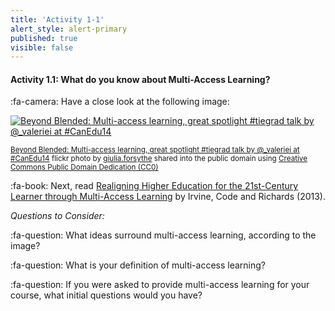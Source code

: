```yaml
---
title: 'Activity 1-1'
alert_style: alert-primary
published: true
visible: false
---
```


#### Activity 1.1: What do you know about Multi-Access Learning?

:fa-camera: Have a close look at the following image:  


<a title="Beyond Blended: Multi-access learning, great spotlight #tiegrad talk by @_valeriei at #CanEdu14" href="https://flickr.com/photos/gforsythe/13959196560"><img src="https://live.staticflickr.com/5495/13959196560_fae7ffcc02.jpg" alt="Beyond Blended: Multi-access learning, great spotlight #tiegrad talk by @_valeriei at #CanEdu14" /></a><br /><small>

<a title="Beyond Blended: Multi-access learning, great spotlight #tiegrad talk by @_valeriei at #CanEdu14" href="https://flickr.com/photos/gforsythe/13959196560">Beyond Blended: Multi-access learning, great spotlight #tiegrad talk by @_valeriei at #CanEdu14</a> flickr photo by <a href="https://flickr.com/people/gforsythe">giulia.forsythe</a> shared into the public domain using <a href="https://creativecommons.org/publicdomain/zero/1.0/">Creative Commons Public Domain Dedication (CC0)</a> </small>

:fa-book: Next, read [Realigning Higher Education for the 21st-Century Learner through Multi-Access Learning](https://jolt.merlot.org/vol9no2/irvine_0613.htm) by Irvine, Code and Richards (2013).  

*Questions to Consider:*

:fa-question: What ideas surround multi-access learning, according to the image?

:fa-question: What is your definition of multi-access learning?

:fa-question: If you were asked to provide multi-access learning for your course, what initial questions would you have?

